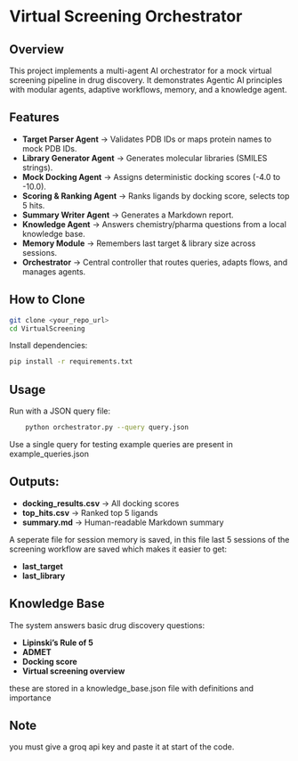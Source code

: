# Virtual Screening Orchestrator

## Overview
This project implements a multi-agent AI orchestrator for a mock virtual screening pipeline in drug discovery.
It demonstrates Agentic AI principles with modular agents, adaptive workflows, memory, and a knowledge agent.

## Features
- **Target Parser Agent** → Validates PDB IDs or maps protein names to mock PDB IDs.  
- **Library Generator Agent** → Generates molecular libraries (SMILES strings).  
- **Mock Docking Agent** → Assigns deterministic docking scores (-4.0 to -10.0).  
- **Scoring & Ranking Agent** → Ranks ligands by docking score, selects top 5 hits.  
- **Summary Writer Agent** → Generates a Markdown report.  
- **Knowledge Agent** → Answers chemistry/pharma questions from a local knowledge base.  
- **Memory Module** → Remembers last target & library size across sessions.  
- **Orchestrator** → Central controller that routes queries, adapts flows, and manages agents.

  
## How to Clone
```bash
git clone <your_repo_url>
cd VirtualScreening
```
Install dependencies:
```bash
pip install -r requirements.txt
```
## Usage

Run with a JSON query file:
```bash
    python orchestrator.py --query query.json
```

Use a single query for testing
example queries are present in example_queries.json

## Outputs:

- **docking_results.csv** → All docking scores
- **top_hits.csv** → Ranked top 5 ligands
- **summary.md** → Human-readable Markdown summary

A seperate file for session memory is saved,
in this file last 5 sessions of the screening workflow are saved which makes it easier to get:
- **last_target**
- **last_library**

## Knowledge Base
The system answers basic drug discovery questions:
- **Lipinski’s Rule of 5**
- **ADMET**
- **Docking score**
- **Virtual screening overview**

these are stored in a knowledge_base.json file with definitions and importance

## Note
you must give a groq api key and paste it at start of the code.











